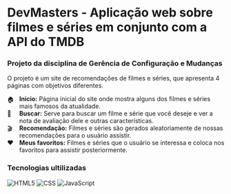 # DevMasters - Aplicação web sobre filmes e séries em conjunto com a API do TMDB

### Projeto da disciplina de Gerência de Configuração e Mudanças

O projeto é um site de recomendações de filmes e séries, que apresenta 4 páginas com objetivos diferentes. <br>

<ol style="list-style-type: none; padding: 0;">
  <li style="position: relative; padding-left: 2em;"><b>Inicio:</b> Página inicial do site onde mostra alguns dos filmes e séries mais famosos da atualidade. <span style="position: absolute; left: 0; top: 0;">🏠</span></li>
  <li style="position: relative; padding-left: 2em;"><b>Buscar:</b> Serve para buscar um filme e série que você deseje e ver a nota de avaliação dele e outras características. <span style="position: absolute; left: 0; top: 0;">🔎</span></li>
  <li style="position: relative; padding-left: 2em;"><b>Recomendação:</b> Filmes e séries são gerados aleatoriamente de nossas recomendações para o usuário assistir. <span style="position: absolute; left: 0; top: 0;">🎬</span></li>
  <li style="position: relative; padding-left: 2em;"><b>Meus favoritos:</b> Filmes e séries que o usuário se interessa e coloca nos favoritos para assistir posteriormente. <span style="position: absolute; left: 0; top: 0;">❤️</span></li>
</ol>

### Tecnologias ultilizadas

![HTML5](https://img.shields.io/badge/HTML5-E34F26?style=for-the-badge&logo=html5&logoColor=white)
![CSS](https://img.shields.io/badge/CSS3-1572B6?style=for-the-badge&logo=css3&logoColor=white)
![JavaScript](    https://img.shields.io/badge/JavaScript-F7DF1E?style=for-the-badge&logo=javascript&logoColor=black)


